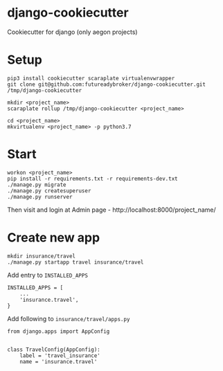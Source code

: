 # django-cookiecutter
Cookiecutter for django (only aegon projects)

# Setup
```
pip3 install cookiecutter scaraplate virtualenvwrapper
git clone git@github.com:futureadybroker/django-cookiecutter.git /tmp/django-cookiecutter

mkdir <project_name>
scaraplate rollup /tmp/django-cookiecutter <project_name>

cd <project_name>
mkvirtualenv <project_name> -p python3.7
```
# Start
```
workon <project_name>
pip install -r requirements.txt -r requirements-dev.txt
./manage.py migrate
./manage.py createsuperuser
./manage.py runserver
```
Then visit and login at Admin page - http://localhost:8000/project_name/

# Create new app
```
mkdir insurance/travel
./manage.py startapp travel insurance/travel
```

Add entry to `INSTALLED_APPS`
```
INSTALLED_APPS = [
    ...
    'insurance.travel',
}
```

Add following to `insurance/travel/apps.py`
```
from django.apps import AppConfig


class TravelConfig(AppConfig):
    label = 'travel_insurance'
    name = 'insurance.travel'
```
